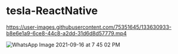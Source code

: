 # tesla-ReactNative
https://user-images.githubusercontent.com/75351645/133630933-b8e6e1a9-6ce8-44c8-a2dd-31d6d8d57779.mp4

![WhatsApp Image 2021-09-16 at 7 45 02 PM](https://user-images.githubusercontent.com/75351645/133630536-5d3c8185-3f05-41a5-b3c0-885716dd1b33.jpeg)
